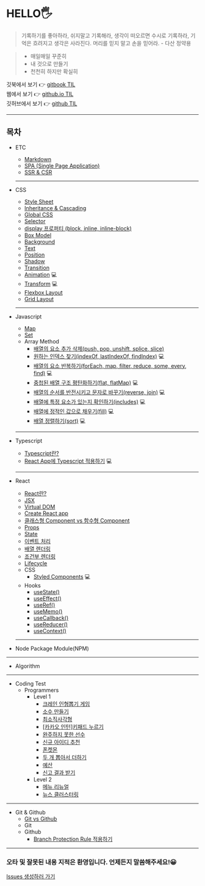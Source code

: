 # HELLO🖐

> 기록하기를 좋아하라, 쉬지말고 기록해라, 생각이 떠오르면 수시로 기록하라, 기억은 흐려지고 생각은 사라진다. 머리를 믿지 말고 손을 믿어라. - 다산 정약용

> * 매일매일 꾸준히
> * 내 것으로 만들기
> * 천천히 하지만 확실히

깃북에서 보기 👉 [gitbook TIL](https://kim-hong-dong.gitbook.io/hd/)\
웹에서 보기 👉 [github.io TIL](https://nlom0218.github.io/TIL/)\
깃허브에서 보기 👉 [github TIL](https://github.com/nlom0218/TIL)

***

## 목차

*   ETC

    * [Markdown](ETC/Markdown.md)
    * [SPA (Single Page Application)](ETC/SPA.md)
    * [SSR & CSR](ETC/CSRSSR.md)

    ***
*   CSS

    * [Style Sheet](CSS/StyleSheet.md)
    * [Inheritance & Cascading](CSS/InheritanceCascading.md)
    * [Global CSS](CSS/GlobalCSS.md)
    * [Selector](CSS/Selector.md)
    * [display 프로퍼티 (block, inline, inline-block)](CSS/Display.md)
    * [Box Model](CSS/BoxModel.md)
    * [Background](CSS/Background.md)
    * [Text](CSS/Text.md)
    * [Position](CSS/Position.md)
    * [Shadow](CSS/Shadow.md)
    * [Transition](CSS/Transition.md)
    * [Animation](CSS/Animation.md) 💻
    * [Transform](CSS/Transform.md) 💻
    * [Flexbox Layout](CSS/Flex.md)
    * [Grid Layout](CSS/Grid.md)

    ***
*   Javascript

    * [Map](JAVASCRIPT/Map.md)
    * [Set](JAVASCRIPT/Set.md)
    * Array Method
      * [배열의 요소 추가 삭제(push, pop, unshift, splice, slice)](JAVASCRIPT/ArrayMethod/AddRemove.md)
      * [원하는 인덱스 찾기(indexOf, lastIndexOf, findIndex)](JAVASCRIPT/ArrayMethod/FindIndex.md) 💻
      * [배열의 요소 반복하기(forEach, map, filter, reduce, some, every, find)](JAVASCRIPT/ArrayMethod/Repeat.md) 💻
      * [중첩된 배열 구조 평탄화하기(flat, flatMap)](JAVASCRIPT/ArrayMethod/FlatArray.md) 💻
      * [배열의 순서를 반전시키고 문자로 바꾸기(reverse, join)](JAVASCRIPT/ArrayMethod/ReverseJoin.md) 💻
      * [배열에 특정 요소가 있는지 확인하기(includes)](JAVASCRIPT/ArrayMethod/Includes.md) 💻
      * [배열에 정적인 값으로 채우기(fill)](JAVASCRIPT/ArrayMethod/Fill.md) 💻
      * [배열 정렬하기(sort)](JAVASCRIPT/ArrayMethod/Sort.md) 💻

    ***
*   Typescript

    * [Typescript란?](Typescript/Typescript.md)
    * [React App에 Typescript 적용하기](Typescript/SettingTypescript.md) 💻

    ***
*   React

    * [React란?](REACT/WhatIsReact.md)
    * [JSX](REACT/JSX.md)
    * [Virtual DOM](REACT/VirtualDOM.md)
    * [Create React app](REACT/CreateReactApp.md)
    * [클래스형 Component vs 함수형 Component](REACT/Component.md)
    * [Props](REACT/Props.md)
    * [State](REACT/State.md)
    * [이벤트 처리](REACT/Event.md)
    * [배열 렌더링](REACT/ArrayRendering.md)
    * [조건부 렌더링](REACT/ConditionalRendering.md)
    * [Lifecycle](REACT/Lifecycle.md)
    * CSS
      * [Styled Components](REACT/CSS/StyledComponents.md) 💻
    * Hooks
      * [useState()](REACT/Hooks/UseState.md)
      * [useEffect()](REACT/Hooks/UseEffect.md)
      * [useRef()](REACT/Hooks/UseRef.md)
      * [useMemo()](REACT/Hooks/UseMemo.md)
      * [useCallback()](REACT/Hooks/UseCallback.md)
      * [useReducer()](REACT/Hooks/UseReducer.md)
      * [useContext()](REACT/Hooks/UseContext.md)

    ***
* Node Package Module(NPM)

***

* Algorithm

***

* Coding Test
  * Programmers
    * Level 1
      * [크레인 인형뽑기 게임](CodingTest/Programmers/Level1/programmers\_crane-puppet-game.md)
      * [소수 만들기](CodingTest/Programmers/Level1/programmers\_make-prime-number.md)
      * [최소직사각형](CodingTest/Programmers/Level1/programmers\_minimum\_rectangle.md)
      * [\[카카오 인턴\]키패드 누르기](CodingTest/Programmers/Level1/programmers\_keypad\_press.md)
      * [완주하지 못한 선수](CodingTest/Programmers/Level1/programmers\_did\_not\_complete\_players.md)
      * [신규 아이디 추천](CodingTest/Programmers/Level1/programmers\_new\_id\_recommend.md)
      * [폰켓몬](CodingTest/Programmers/Level1/programmers\_ponketmon.md)
      * [두 개 뽑아서 더하기](CodingTest/Programmers/Level1/programmers\_take\_two\_and\_add.md)
      * [예산](CodingTest/Programmers/Level1/programmers\_budget.md)
      * [신고 결과 받기](CodingTest/Programmers/Level1/programmers\_get\_report\_results.md)
    * Level 2
      * [메뉴 리뉴얼](CodingTest/Programmers/Level2/programmers\_menu\_renewal.md)
      * [뉴스 클러스터링](CodingTest/Programmers/Level2/programmers\_news\_clustering.md)

***

* Git & Github
  * [Git vs Github](GitGithub/GitGithub.md)
  * Git
  * Github
    * [Branch Protection Rule 적용하기](GitGithub/Github/ProtectionBranch.md)

***

### 오타 및 잘못된 내용 지적은 환영입니다. 언제든지 말씀해주세요!😀

[Issues 생성하러 가기](https://github.com/nlom0218/TIL/issues)
